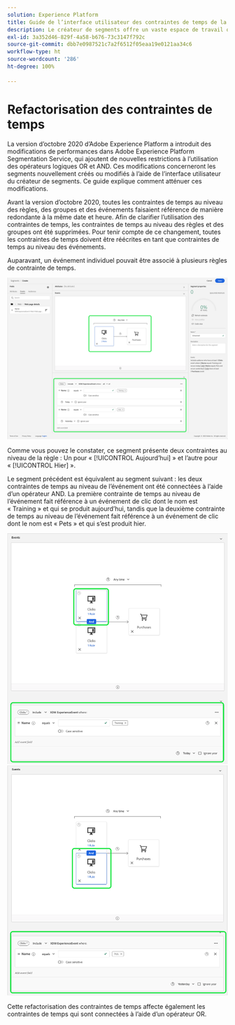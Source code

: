 ```yaml
---
solution: Experience Platform
title: Guide de l’interface utilisateur des contraintes de temps de la segmentation refactorisées
description: Le créateur de segments offre un vaste espace de travail qui vous permet d’interagir avec les éléments de données de profil. L’espace de travail fournit des commandes intuitives pour la création et la modification de règles, telles que le glisser-déposer de mosaïques utilisées pour représenter les propriétés des données.
exl-id: 3a352d46-829f-4a58-b676-73c3147f792c
source-git-commit: dbb7e0987521c7a2f6512f05eaa19e0121aa34c6
workflow-type: ht
source-wordcount: '286'
ht-degree: 100%

---
```


# Refactorisation des contraintes de temps

La version d’octobre 2020 d’Adobe Experience Platform a introduit des modifications de performances dans Adobe Experience Platform Segmentation Service, qui ajoutent de nouvelles restrictions à l’utilisation des opérateurs logiques OR et AND. Ces modifications concerneront les segments nouvellement créés ou modifiés à l’aide de l’interface utilisateur du créateur de segments. Ce guide explique comment atténuer ces modifications.

Avant la version d’octobre 2020, toutes les contraintes de temps au niveau des règles, des groupes et des événements faisaient référence de manière redondante à la même date et heure. Afin de clarifier l’utilisation des contraintes de temps, les contraintes de temps au niveau des règles et des groupes ont été supprimées. Pour tenir compte de ce changement, toutes les contraintes de temps doivent être réécrites en tant que contraintes de temps au niveau des événements.

Auparavant, un événement individuel pouvait être associé à plusieurs règles de contrainte de temps.

![L’ancien style des contraintes de temps est mis en surbrillance dans le créateur de segments.](../images/ui/segment-refactoring/former-time-constraint.png)

Comme vous pouvez le constater, ce segment présente deux contraintes au niveau de la règle : Un pour « [!UICONTROL Aujourd’hui] » et l’autre pour « [!UICONTROL Hier] ».

Le segment précédent est équivalent au segment suivant : les deux contraintes de temps au niveau de l’événement ont été connectées à l’aide d’un opérateur AND. La première contrainte de temps au niveau de l’événement fait référence à un événement de clic dont le nom est « Training » et qui se produit aujourd’hui, tandis que la deuxième contrainte de temps au niveau de l’événement fait référence à un événement de clic dont le nom est « Pets » et qui s’est produit hier.

![Le nouveau style des contraintes de temps est mis en surbrillance dans le créateur de segments.](../images/ui/segment-refactoring/time-constraint-1.png) ![Le nouveau style des contraintes de temps est mis en surbrillance dans le créateur de segments.](../images/ui/segment-refactoring/time-constraint-2.png)

Cette refactorisation des contraintes de temps affecte également les contraintes de temps qui sont connectées à l’aide d’un opérateur OR.
